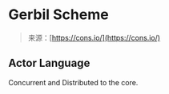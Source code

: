 <!--yml
category: 未分类
date: 2024-05-29 12:37:25
-->

# Gerbil Scheme

> 来源：[https://cons.io/](https://cons.io/)

## Actor Language

Concurrent and Distributed to the core.